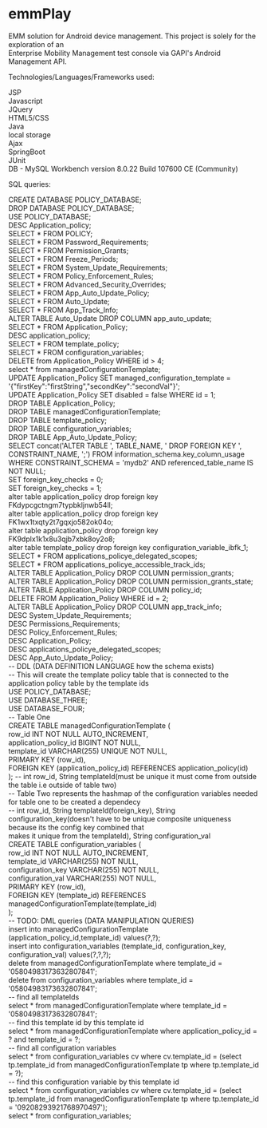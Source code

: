 # emmPlay

EMM solution for Android device management. This project is solely for the exploration of an <br>
Enterprise Mobility Management test console via GAPI's Android Management API.<br>

Technologies/Languages/Frameworks used:

JSP
<br>
Javascript
<br>
JQuery
<br>
HTML5/CSS
<br>
Java
<br>
local storage
<br>
Ajax
<br>
SpringBoot 
<br>
JUnit
<br>
DB - MySQL Workbench version 8.0.22 Build 107600 CE (Community)

SQL queries:

CREATE DATABASE POLICY_DATABASE;
<br>
DROP DATABASE POLICY_DATABASE;
<br>
USE POLICY_DATABASE;
<br>
DESC Application_policy;
<br>
SELECT * FROM POLICY;
<br>
SELECT * FROM Password_Requirements;
<br>
SELECT * FROM Permission_Grants;
<br>
SELECT * FROM Freeze_Periods;
<br>
SELECT * FROM System_Update_Requirements;
<br>
SELECT * FROM Policy_Enforcement_Rules;
<br>
SELECT * FROM Advanced_Security_Overrides;
<br>
SELECT * FROM App_Auto_Update_Policy;
<br>
SELECT * FROM Auto_Update;
<br>
SELECT * FROM App_Track_Info;
<br>
ALTER TABLE Auto_Update DROP COLUMN app_auto_update;
<br>
SELECT * FROM Application_Policy;
<br>
DESC application_policy;
<br>
SELECT * FROM template_policy;
<br>
SELECT * FROM configuration_variables;
<br>
DELETE from Application_Policy WHERE id > 4;
<br>
select * from managedConfigurationTemplate;
<br>
UPDATE Application_Policy SET managed_configuration_template = '{"firstKey":"firstString","secondKey":"secondVal"}';
<br>
UPDATE Application_Policy SET disabled = false WHERE id = 1;
<br>
DROP TABLE Application_Policy;
<br>
DROP TABLE managedConfigurationTemplate;
<br>
DROP TABLE template_policy;
<br>
DROP TABLE configuration_variables;
<br>
DROP TABLE App_Auto_Update_Policy;
<br>
SELECT concat('ALTER TABLE ', TABLE_NAME, ' DROP FOREIGN KEY ', CONSTRAINT_NAME, ';') 
FROM information_schema.key_column_usage 
WHERE CONSTRAINT_SCHEMA = 'mydb2' 
AND referenced_table_name IS NOT NULL;
<br>
SET foreign_key_checks = 0;
<br>
SET foreign_key_checks = 1;
<br>
alter table application_policy drop foreign key FKdypcgctngm7typbkljnwb54ll;
<br>
alter table application_policy drop foreign key FK1wx1txqty2t7gqxjo582ok04o;
<br>
alter table application_policy drop foreign key FK9dplx1k1x8u3qjb7xbk8oy2o8;
<br>
alter table template_policy drop foreign key configuration_variable_ibfk_1;
<br>
SELECT * FROM applications_policye_delegated_scopes;
<br>
SELECT * FROM applications_policye_accessible_track_ids;
<br>
ALTER TABLE Application_Policy DROP COLUMN permission_grants;
<br>
ALTER TABLE Application_Policy DROP COLUMN permission_grants_state;
<br>
ALTER TABLE Application_Policy DROP COLUMN policy_id;
<br>
DELETE FROM Application_Policy WHERE id = 2;
<br>
ALTER TABLE Application_Policy DROP COLUMN app_track_info;
<br>
DESC System_Update_Requirements;
<br>
DESC Permissions_Requirements;
<br>
DESC Policy_Enforcement_Rules;
<br>
DESC Application_Policy;
<br>
DESC applications_policye_delegated_scopes;
<br>
DESC App_Auto_Update_Policy;
<br>
-- DDL (DATA DEFINITION LANGUAGE how the schema exists)
<br>
-- This will create the template policy table that is connected to the application policy table by the template ids
<br>
USE POLICY_DATABASE;
<br>
USE DATABASE_THREE;
<br>
USE DATABASE_FOUR;
<br>
-- Table One 
<br>
CREATE TABLE managedConfigurationTemplate (
<br>
    row_id INT NOT NULL AUTO_INCREMENT,
    <br>
    application_policy_id BIGINT NOT NULL, 
    <br>
    template_id VARCHAR(255) UNIQUE NOT NULL,
    <br>
    PRIMARY KEY (row_id),
    <br>
    FOREIGN KEY (application_policy_id) REFERENCES application_policy(id)
    <br>
);
-- int row_id, String templateId(must be unique it must come from outside the table i.e outside of table two)
<br>
-- Table Two represents the hashmap of the configuration variables needed for table one to be created a dependecy
<br>
-- int row_id, String templateId(foreign_key), String configuration_key(doesn't have to be unique composite uniqueness because its the config key combined that
<br>
makes it unique from the templateId), String configuration_val
<br>
CREATE TABLE configuration_variables (
<br>
    row_id INT NOT NULL AUTO_INCREMENT,
    <br>
    template_id VARCHAR(255) NOT NULL,
    <br>
    configuration_key VARCHAR(255) NOT NULL,
    <br>
    configuration_val VARCHAR(255) NOT NULL,
    <br>
    PRIMARY KEY (row_id),
    <br>
    FOREIGN KEY (template_id) REFERENCES managedConfigurationTemplate(template_id)
    <br>
);
<br>
-- TODO: DML queries (DATA MANIPULATION QUERIES)
<br>
insert into managedConfigurationTemplate (application_policy_id,template_id) values(?,?);
<br>
insert into configuration_variables (template_id, configuration_key, configuration_val) values(?,?,?);
<br>
delete from managedConfigurationTemplate where template_id = '05804983173632807841';
<br>
delete from configuration_variables where template_id = '05804983173632807841';
<br>
-- find all templateIds
<br>
select * from managedConfigurationTemplate where  template_id = '05804983173632807841';
<br>
-- find this template id by this template id
<br>
select * from managedConfigurationTemplate where application_policy_id = ? and template_id = ?;
<br>
-- find all configuration variables
<br>
select * from configuration_variables cv where cv.template_id = (select tp.template_id from managedConfigurationTemplate tp where tp.template_id = ?);
<br>
-- find this configuration variable by this template id
<br>
select * from configuration_variables cv where cv.template_id = (select tp.template_id from managedConfigurationTemplate tp where tp.template_id = '09208293921768970497');
<br>
select * from configuration_variables;

